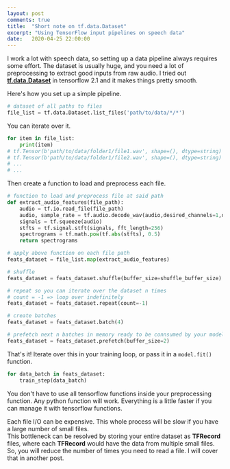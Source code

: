 ```yaml
---
layout: post
comments: true
title:  "Short note on tf.data.Dataset"
excerpt: "Using TensorFlow input pipelines on speech data"
date:   2020-04-25 22:00:00
---
```


I work a lot with speech data, so setting up a data pipeline always requires some effort. 
The dataset is usually huge, and you need a lot of preprocessing to extract good inputs from raw audio. 
I tried out [**tf.data.Dataset**](https://www.tensorflow.org/api_docs/python/tf/data/Dataset) in tensorflow 2.1 and it makes things pretty smooth.

Here's how you set up a simple pipeline.
```python
# dataset of all paths to files
file_list = tf.data.Dataset.list_files('path/to/data/*/*')
```

You can iterate over it.
```python
for item in file_list:
    print(item)
# tf.Tensor(b'path/to/data/folder1/file1.wav', shape=(), dtype=string)
# tf.Tensor(b'path/to/data/folder1/file2.wav', shape=(), dtype=string)
# ...
# ...
```

Then create a function to load and preprocess each file.
```python
# function to load and preprocess file at said path
def extract_audio_features(file_path):
    audio = tf.io.read_file(file_path)
    audio, sample_rate = tf.audio.decode_wav(audio,desired_channels=1,desired_samples=8000)
    signals = tf.squeeze(audio)
    stfts = tf.signal.stft(signals, fft_length=256)
    spectrograms = tf.math.pow(tf.abs(stfts), 0.5)
    return spectrograms

# apply above function on each file path
feats_dataset = file_list.map(extract_audio_features)

# shuffle
feats_dataset = feats_dataset.shuffle(buffer_size=shuffle_buffer_size)

# repeat so you can iterate over the dataset n times
# count = -1 => loop over indefinitely
feats_dataset = feats_dataset.repeat(count=-1) 

# create batches
feats_dataset = feats_dataset.batch(4)

# prefetch next n batches in memory ready to be connsumed by your model
feats_dataset = feats_dataset.prefetch(buffer_size=2)
```

That's it! Iterate over this in your training loop, or pass it in a `model.fit()` function.

```python
for data_batch in feats_dataset:
    train_step(data_batch)
```

You don't have to use all tensorflow functions inside your preprocessing function. Any python function will work.
Everything is a little faster if you can manage it with tensorflow functions.

Each file I/O can be expensive. This whole process will be slow if you have a large number of small files.  
This bottleneck can be resolved by storing your entire dataset as **TFRecord** files, where each **TFRecord** would 
have the data from multiple small files. So, you will reduce the number of times you need to read a file. I will cover that in another post.
